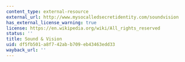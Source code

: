 ```yaml
---
content_type: external-resource
external_url: http://www.mysocalledsecretidentity.com/soundvision
has_external_license_warning: true
license: https://en.wikipedia.org/wiki/All_rights_reserved
status: ''
title: Sound & Vision
uid: df5fb501-a8f7-42ab-b709-eb43463edd33
wayback_url: ''
---
```

